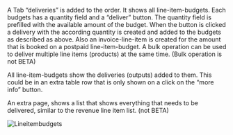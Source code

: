 A Tab “deliveries” is added to the order. It shows all line-item-budgets. Each budgets has a quantity field and a “deliver” button. The quantity field is prefilled with the available amount of the budget. When the button is clicked a delivery with the according quantity is created and added to the budgets as described as above. Also an invoice-line-item is created for the amount that is booked on a postpaid line-item-budget. A bulk operation can be used to deliver multiple line items (products) at the same time. (Bulk operation is not BETA)
 
 All line-item-budgets  show the deliveries (outputs) added to them. This could be in an extra table row that is only shown on a click on the “more info” button.
 
 An extra page, shows a list that shows everything that needs to be delivered, similar to the revenue line item list. (not BETA)

![Lineitembudgets](img/lineitembudgets_0.png)